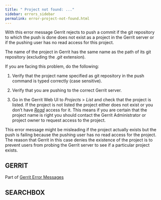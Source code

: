 ```yaml
---
title: " Project not found: ..."
sidebar: errors_sidebar
permalink: error-project-not-found.html
---
```

With this error message Gerrit rejects to push a commit if the git
repository to which the push is done does not exist as a project in the
Gerrit server or if the pushing user has no read access for this
project.

The name of the project in Gerrit has the same name as the path of its
git repository (excluding the *.git* extension).

If you are facing this problem, do the following:

1.  Verify that the project name specified as git repository in the push
    command is typed correctly (case sensitive).

2.  Verify that you are pushing to the correct Gerrit server.

3.  Go in the Gerrit Web UI to *Projects* \> *List* and check that the
    project is listed. If the project is not listed the project either
    does not exist or you don’t have
    [*Read*](access-control.html#category_read) access for it. This
    means if you are certain that the project name is right you should
    contact the Gerrit Administrator or project owner to request access
    to the project.

This error message might be misleading if the project actually exists
but the push is failing because the pushing user has no read access for
the project. The reason that Gerrit in this case denies the existence of
the project is to prevent users from probing the Gerrit server to see if
a particular project exists.

## GERRIT

Part of [Gerrit Error Messages](error-messages.html)

## SEARCHBOX

